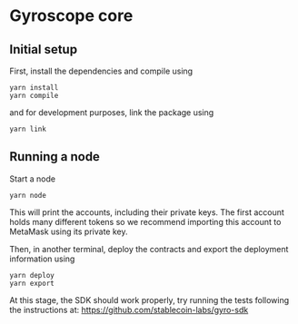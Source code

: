 # Gyroscope core

## Initial setup

First, install the dependencies and compile using


```
yarn install
yarn compile
```

and for development purposes, link the package using

```
yarn link
```

## Running a node

Start a node

```
yarn node
```

This will print the accounts, including their private keys.
The first account holds many different tokens so we recommend importing
this account to MetaMask using its private key.

Then, in another terminal, deploy the contracts and export the deployment information using

```
yarn deploy
yarn export
```

At this stage, the SDK should work properly, try running the tests following the instructions at: https://github.com/stablecoin-labs/gyro-sdk
